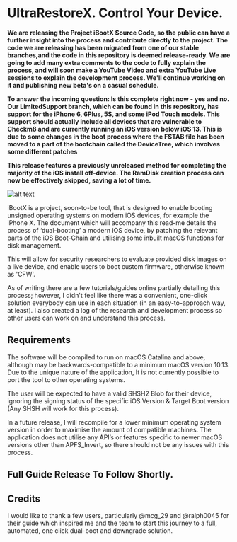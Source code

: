 # UltraRestoreX. Control Your Device.

**We are releasing the Project iBootX Source Code, so the public can have a further insight into the process and contribute directly to the project. The code we are releasing has been migrated from one of our stable branches,and the code in this repository is deemed release-ready. We are going to add many extra comments to the code to fully explain the process, and will soon make a YouTube Video and extra YouTube Live sessions to explain the development process.
We'll continue working on it and publishing new beta's on a casual schedule.**

**To answer the incoming question:
Is this complete right now - yes and no. Our LimitedSupport branch, which can be found in this repository, has support for the iPhone 6, 6Plus, 5S, and some iPod Touch models. This support should actually include all devices that are vulnerable to Checkm8 and are currently running an iOS version below iOS 13. This is due to some changes in the boot process where the FSTAB file has been moved to a part of the bootchain called the DeviceTree, which involves some different patches**

**This release features a previously unreleased method for completing the majority of the iOS install off-device. The RamDisk creation process can now be effectively skipped, saving a lot of time.**

![alt text](https://github.com/DuffyAPP-IT/iBootX/blob/master/Screenshot_2020-04-14_at_00.26.42-2.png?raw=true)

iBootX is a project, soon-to-be tool, that is designed to enable booting unsigned operating systems on modern iOS devices, for example the iPhone X. The document which will accompany this read-me details the process of ‘dual-booting’ a modern iOS device, by patching the relevant parts of the iOS Boot-Chain and utilising some inbuilt macOS functions for disk management.

This will allow for security researchers to evaluate provided disk images on a live device, and enable users to boot custom firmware, otherwise known as 'CFW'.

As of writing there are a few tutorials/guides online partially detailing this process; however, I didn't feel like there was a convenient, one-click solution everybody can use in each situation (in an easy-to-approach way, at least). I also created a log of the research and development process so other users can work on and understand this process.

## Requirements
The software will be compiled to run on macOS Catalina and above, although may be backwards-compatible to a minimum macOS version 10.13. Due to the unique nature of the application, It is not currently possible to port the tool to other operating systems.

The user will be expected to have a valid SHSH2 Blob for their device, ignoring the signing status of the specific iOS Version & Target Boot version (Any SHSH will work for this process).

In a future release, I will recompile for a lower minimum operating system version in order to maximise the amount of compatible machines. The application does not utilise any API’s or features specific to newer macOS versions other than APFS_Invert, so there should not be any issues with this process.


## Full Guide Release To Follow Shortly.


## Credits
I would like to thank a few users, particularly @mcg_29 and @ralph0045 for their guide which inspired me and the team to start this journey to a full, automated, one click dual-boot and downgrade solution.

